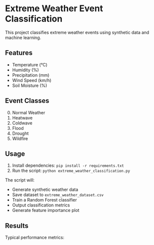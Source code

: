 # Extreme Weather Event Classification

This project classifies extreme weather events using synthetic data and machine learning.

## Features
- Temperature (°C)
- Humidity (%)
- Precipitation (mm)
- Wind Speed (km/h)
- Soil Moisture (%)

## Event Classes
0. Normal Weather
1. Heatwave
2. Coldwave
3. Flood
4. Drought
5. Wildfire

## Usage
1. Install dependencies: `pip install -r requirements.txt`
2. Run the script: `python extreme_weather_classification.py`

The script will:
- Generate synthetic weather data
- Save dataset to `extreme_weather_dataset.csv`
- Train a Random Forest classifier
- Output classification metrics
- Generate feature importance plot

## Results
Typical performance metrics: